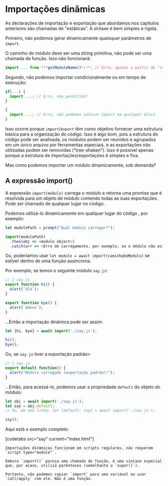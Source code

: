# Importações dinâmicas

As declarações de importação e exportação que abordamos nos capítulos anteriores são chamadas de "estáticas". A sintaxe é bem simples e rígida. 

Primeiro, não podemos gerar dinamicamente quaisquer parâmetros de `import`.

O caminho do módulo deve ser uma string primitiva, não pode ser uma chamada de função. Isso não funcionará:

```js
import ... from *!*getModuleName()*/!*; // Erro, apenas a partir de "string" é permitido
```

Segundo, não podemos importar condicionalmente ou em tempo de execução:

```js
if(...) {
  import ...; // Erro, não permitido!
}

{
  import ...; // Erro, não podemos colocar import em qualquer bloco
}
```

Isso ocorre porque `import`/`export` têm como objetivo fornecer uma estrutura básica para a organização do código. Isso é algo bom, pois a estrutura do código pode ser analisada, os módulos podem ser reunidos e agrupados em um único arquivo por ferramentas especiais, e as exportações não utilizadas podem ser removidas ("tree-shaken"). Isso é possível apenas porque a estrutura de importações/exportações é simples e fixa.

Mas como podemos importar um módulo dinamicamente, sob demanda?

## A expressão import()

A expressão `import(módulo)` carrega o módulo e retorna uma promise que é resolvida para um objeto de módulo contendo todas as suas exportações. Pode ser chamado de qualquer lugar no código.

Podemos utilizá-lo dinamicamente em qualquer lugar do código , por exemplo:

```js
let modulePath = prompt("Qual módulo carregar?");

import(modulePath)
  .then(obj => <module object>)
  .catch(err => <Erro de carregamento, por exemplo, se o módulo não existir>)
```

Ou, poderíamos usar `let module = await import(caminhoDoModulo)` se estiver dentro de uma função assíncrona.

Por exemplo, se temos o seguinte módulo `say.js`:

```js
// 📁 say.js
export function hi() {
  alert(`Olá`);
}

export function bye() {
  alert(`Adeus`);
}
```

...Então a importação dinâmica pode ser assim:

```js
let {hi, bye} = await import('./say.js');

hi();
bye();
```

Ou, se `say.js` tiver a exportação padrão>

```js
// 📁 say.js
export default function() {
  alert("Módulo carregado (exportação padrão)!");
}
```

...Então, para acessá-lo, podemos usar a propriedade `default` do objeto do módulo:

```js
let obj = await import('./say.js');
let say = obj.default;
// Ou, em uma linha: let {default: say} = await import('./say.js');

say();
```

Aqui está o exemplo completo:

[codetabs src="say" current="index.html"]

```smart
Importações dinâmicas funcionam em scripts regulares, não requerem `script type="module"`.
```

```smart
Embora `import()` pareça uma chamada de função, é uma sintaxe especial que, por acaso, utiliza parênteses (semelhante a `super()`).

Portanto, não podemos copiar `import` para uma variável ou usar `call/apply` com ele. Não é uma função.
```
